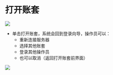 # 打开账套<Badge text="工贸T系列"> </Badge>
![](/images/gmt/1.png)

- 单击打开账套，系统会回到登录向导，操作员可以：
  - 重新连接服务器
  - 选择其他账套
  - 登录其他操作员
  - 也可以取消（返回打开账套前界面）

![](/images/gmt/2.png)
